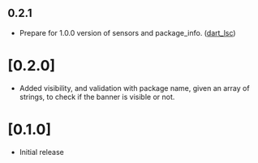 ## 0.2.1

* Prepare for 1.0.0 version of sensors and package_info. ([dart_lsc](http://github.com/amirh/dart_lsc))

# [0.2.0]

* Added visibility, and validation with package name, given an array of strings, to check if the banner is visible or not.

# [0.1.0]

* Initial release
